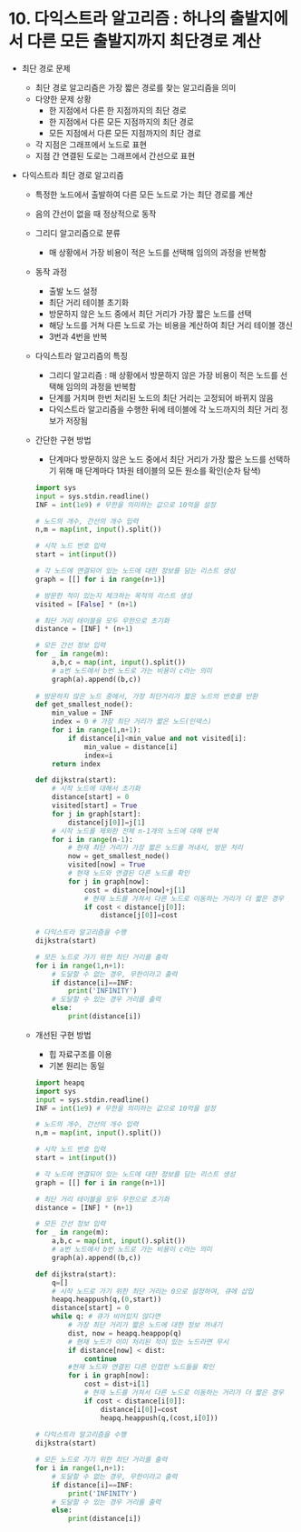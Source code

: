 # 10. 다익스트라 알고리즘 : 하나의 출발지에서 다른 모든 출발지까지 최단경로 계산

- 최단 경로 문제
    - 최단 경로 알고리즘은 가장 짧은 경로를 찾는 알고리즘을 의미
    - 다양한 문제 상황
        - 한 지점에서 다른 한 지점까지의 최단 경로
        - 한 지점에서 다른 모든 지점까지의 최단 경로
        - 모든 지점에서 다른 모든 지점까지의 최단 경로
    - 각 지점은 그래프에서 노드로 표현
    - 지점 간 연결된 도로는 그래프에서 간선으로 표현
    
- 다익스트라 최단 경로 알고리즘
    - 특정한 노드에서 출발하여 다른 모든 노드로 가는 최단 경로를 계산
    - 음의 간선이 없을 때 정상적으로 동작
    - 그리디 알고리즘으로 분류
        - 매 상황에서 가장 비용이 적은 노드를 선택해 임의의 과정을 반복함
    - 동작 과정
        - 출발 노드 설정
        - 최단 거리 테이블 초기화
        - 방문하지 않은 노드 중에서 최단 거리가 가장 짧은 노드를 선택
        - 해당 노드를 거쳐 다른 노드로 가는 비용을 계산하여 최단 거리 테이블 갱신
        - 3번과 4번을 반복
    - 다익스트라 알고리즘의 특징
        - 그리디 알고리즘 : 매 상황에서 방문하지 않은 가장 비용이 적은 노드를 선택해 임의의 과정을 반복함
        - 단계를 거치며 한번 처리된 노드의 최단 거리는 고정되어 바뀌지 않음
        - 다익스트라 알고리즘을 수행한 뒤에 테이블에 각 노드까지의 최단 거리 정보가 저장됨
    - 간단한 구현 방법
        - 단계마다 방문하지 않은 노드 중에서 최단 거리가 가장 짧은 노드를 선택하기 위해 매 단계마다 1차원 테이블의 모든 원소를 확인(순차 탐색)
        
        ```python
        import sys
        input = sys.stdin.readline()
        INF = int(1e9) # 무한을 의미하는 값으로 10억을 설정
        
        # 노드의 개수, 간선의 개수 입력
        n,m = map(int, input().split())
        
        # 시작 노드 번호 입력
        start = int(input())
        
        # 각 노드에 연결되어 있는 노드에 대한 정보를 담는 리스트 생성
        graph = [[] for i in range(n+1)]
        
        # 방문한 적이 있는지 체크하는 목적의 리스트 생성
        visited = [False] * (n+1)
        
        # 최단 거리 테이블을 모두 무한으로 초기화
        distance = [INF] * (n+1)
        
        # 모든 간선 정보 입력
        for _ in range(m):
            a,b,c = map(int, input().split())
            # a번 노드에서 b번 노드로 가는 비용이 c라는 의미
            graph(a).append((b,c))
            
        # 방문하지 않은 노드 중에서, 가장 최단거리가 짧은 노드의 번호를 반환
        def get_smallest_node():
            min_value = INF
            index = 0 # 가장 최단 거리가 짧은 노드(인덱스)
            for i in range(1,n+1):
                if distance[i]<min_value and not visited[i]:
                    min_value = distance[i]
                    index=i
            return index
        
        def dijkstra(start):
            # 시작 노드에 대해서 초기화
            distance[start] = 0
            visited[start] = True
            for j in graph[start]:
                distance[j[0]]=j[1]
            # 시작 노드를 제외한 전체 n-1개의 노드에 대해 반복
            for i in range(n-1):
                # 현재 최단 거리가 가장 짧은 노드를 꺼내서, 방문 처리
                now = get_smallest_node()
                visited[now] = True
                # 현재 노드와 연결된 다른 노드를 확인
                for j in graph[now]:
                    cost = distance[now]+j[1]
                    # 현재 노드를 거쳐서 다른 노드로 이동하는 거리가 더 짧은 경우
                    if cost < distance[j[0]]:
                        distance[j[0]]=cost
                        
        # 다익스트라 알고리즘을 수행
        dijkstra(start)
        
        # 모든 노드로 가기 위한 최단 거리를 출력
        for i in range(1,n+1):
            # 도달할 수 없는 경우, 무한이라고 출력
            if distance[i]==INF:
                print('INFINITY')
            # 도달할 수 있는 경우 거리를 출력
            else:
                print(distance[i])
        ```
        
    - 개선된 구현 방법
        - 힙 자료구조를 이용
        - 기본 원리는 동일
        
        ```python
        import heapq
        import sys
        input = sys.stdin.readline()
        INF = int(1e9) # 무한을 의미하는 값으로 10억을 설정
        
        # 노드의 개수, 간선의 개수 입력
        n,m = map(int, input().split())
        
        # 시작 노드 번호 입력
        start = int(input())
        
        # 각 노드에 연결되어 있는 노드에 대한 정보를 담는 리스트 생성
        graph = [[] for i in range(n+1)]
        
        # 최단 거리 테이블을 모두 무한으로 초기화
        distance = [INF] * (n+1)
        
        # 모든 간선 정보 입력
        for _ in range(m):
            a,b,c = map(int, input().split())
            # a번 노드에서 b번 노드로 가는 비용이 c라는 의미
            graph(a).append((b,c))
        
        def dijkstra(start):
            q=[]
            # 시작 노드로 가기 위한 최단 거리는 0으로 설정하여, 큐에 삽입
            heapq.heappush(q,(0,start))
            distance[start] = 0
            while q: # 큐가 비어있지 않다면
                # 가장 최단 거리가 짧은 노드에 대한 정보 꺼내기
                dist, now = heapq.heappop(q)
                # 현재 노드가 이미 처리된 적이 있는 노드라면 무시
                if distance[now] < dist:
                    continue
                #현재 노드와 연결된 다른 인접한 노드들을 확인
                for i in graph[now]:
                    cost = dist+i[1]
                    # 현재 노드를 거쳐서 다른 노드로 이동하는 거리가 더 짧은 경우
                    if cost < distance[i[0]]:
                        distance[i[0]]=cost
                        heapq.heappush(q,(cost,i[0]))
                        
        # 다익스트라 알고리즘을 수행
        dijkstra(start)
        
        # 모든 노드로 가기 위한 최단 거리를 출력
        for i in range(1,n+1):
            # 도달할 수 없는 경우, 무한이라고 출력
            if distance[i]==INF:
                print('INFINITY')
            # 도달할 수 있는 경우 거리를 출력
            else:
                print(distance[i])
        ```